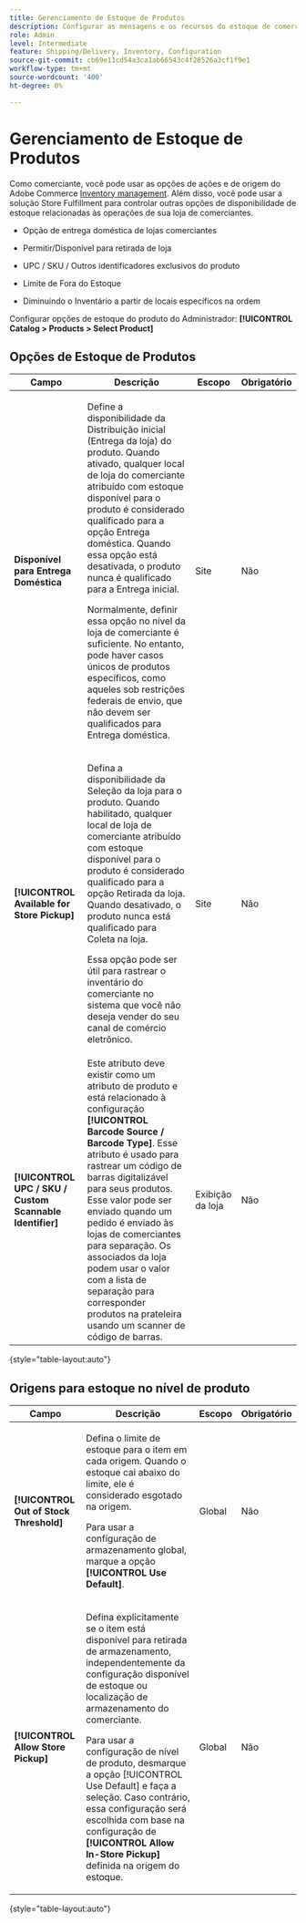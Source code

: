 ```yaml
---
title: Gerenciamento de Estoque de Produtos
description: Configurar as mensagens e os recursos do estoque de comerciantes disponíveis para os clientes.
role: Admin
level: Intermediate
feature: Shipping/Delivery, Inventory, Configuration
source-git-commit: cb69e11cd54a3ca1ab66543c4f28526a3cf1f9e1
workflow-type: tm+mt
source-wordcount: '400'
ht-degree: 0%

---
```


# Gerenciamento de Estoque de Produtos

Como comerciante, você pode usar as opções de ações e de origem do Adobe Commerce [Inventory management](https://experienceleague.adobe.com/en/docs/commerce-admin/inventory/introduction). Além disso, você pode usar a solução Store Fulfillment para controlar outras opções de disponibilidade de estoque relacionadas às operações de sua loja de comerciantes.

- Opção de entrega doméstica de lojas comerciantes

- Permitir/Disponível para retirada de loja

- UPC / SKU / Outros identificadores exclusivos do produto

- Limite de Fora do Estoque

- Diminuindo o Inventário a partir de locais específicos na ordem

Configurar opções de estoque do produto do Administrador: **[!UICONTROL Catalog > Products > Select Product]**

## **Opções de Estoque de Produtos**

| **Campo** | **Descrição** | **Escopo** | **Obrigatório** |
|----------------------------------------------------------|-----------------------------------------------------------------------------------------------------------------------------------------------------------------------------------------------------------------------------------------------------------------------------------------------------------------------------------------------------------------------------------------------------------------------------------------------------------------------------------------------------------------------------------------------------------|------------|--------------|
| **Disponível para Entrega Doméstica** | <p>Define a disponibilidade da Distribuição inicial (Entrega da loja) do produto. Quando ativado, qualquer local de loja do comerciante atribuído com estoque disponível para o produto é considerado qualificado para a opção Entrega doméstica. Quando essa opção está desativada, o produto nunca é qualificado para a Entrega inicial.</p>Normalmente, definir essa opção no nível da loja de comerciante é suficiente. No entanto, pode haver casos únicos de produtos específicos, como aqueles sob restrições federais de envio, que não devem ser qualificados para Entrega doméstica.</p> | Site | Não |
| **[!UICONTROL Available for Store Pickup]** | <p>Defina a disponibilidade da Seleção da loja para o produto. Quando habilitado, qualquer local de loja de comerciante atribuído com estoque disponível para o produto é considerado qualificado para a opção Retirada da loja. Quando desativado, o produto nunca está qualificado para Coleta na loja.</p><p>Essa opção pode ser útil para rastrear o inventário do comerciante no sistema que você não deseja vender do seu canal de comércio eletrônico.</p> | Site | Não |
| **[!UICONTROL UPC / SKU / Custom Scannable Identifier]** | Este atributo deve existir como um atributo de produto e está relacionado à configuração **[!UICONTROL Barcode Source / Barcode Type]**. Esse atributo é usado para rastrear um código de barras digitalizável para seus produtos. Esse valor pode ser enviado quando um pedido é enviado às lojas de comerciantes para separação. Os associados da loja podem usar o valor com a lista de separação para corresponder produtos na prateleira usando um scanner de código de barras. | Exibição da loja | Não |

{style="table-layout:auto"}

## Origens para estoque no nível de produto

| **Campo** | **Descrição** | **Escopo** | **Obrigatório** |
|-----------------------------------------|---------------------------------------------------------------------------------------------------------------------------------------------------------------------------------------------------------------------------------------------------------------------------------------------------------------------------------------------------------------------------------------------------------|-----------|--------------|
| **[!UICONTROL Out of Stock Threshold]** | <p>Defina o limite de estoque para o item em cada origem. Quando o estoque cai abaixo do limite, ele é considerado esgotado na origem.</p><p>Para usar a configuração de armazenamento global, marque a opção **[!UICONTROL Use Default]**.</p> | Global | Não |
| **[!UICONTROL Allow Store Pickup]** | <p>Defina explicitamente se o item está disponível para retirada de armazenamento, independentemente da configuração disponível de estoque ou localização de armazenamento do comerciante.</p><p>Para usar a configuração de nível de produto, desmarque a opção [!UICONTROL Use Default] e faça a seleção. Caso contrário, essa configuração será escolhida com base na configuração de **[!UICONTROL Allow In-Store Pickup]** definida na origem do estoque.</p> | Global | Não |

{style="table-layout:auto"}

